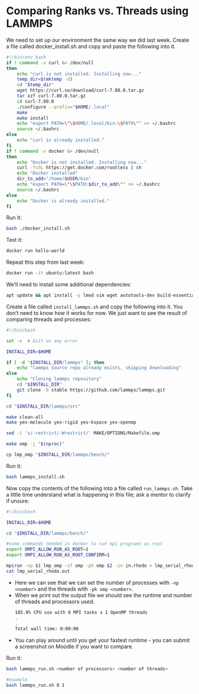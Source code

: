 # Comparing Ranks vs. Threads using LAMMPS

We need to set up our environment the same way we did last week. Create a file called docker_install.sh and copy and paste the following into it. 

```bash
#!/bin/env bash
if ! command -v curl &> /dev/null
then
    echo "curl is not installed. Installing now..."
    temp_dir=$(mktemp -d)
    cd "$temp_dir"
    wget https://curl.se/download/curl-7.80.0.tar.gz
    tar xzf curl-7.80.0.tar.gz
    cd curl-7.80.0
    ./configure --prefix="$HOME/.local"
    make
    make install
    echo "export PATH=\"\$HOME/.local/bin:\$PATH\"" >> ~/.bashrc
    source ~/.bashrc
else
    echo "curl is already installed."
fi
if ! command -v docker &> /dev/null
then
    echo "Docker is not installed. Installing now..."
    curl -fsSL https://get.docker.com/rootless | sh
    echo "Docker installed"
    dir_to_add="/home/$USER/bin"
    echo "export PATH=\"\$PATH:$dir_to_add\"" >> ~/.bashrc
    source ~/.bashrc
else
    echo "Docker is already installed."
fi
```

Run it:

```bash
bash ./docker_install.sh
```

Test it:

```bash
docker run hello-world
```

Repeat this step from last week:

```Bash
docker run -it ubuntu:latest bash
```

We’ll need to install some additional dependencies:

```Bash
apt update && apt install -y lmod vim wget autotools-dev build-essential autoconf automake libncursesw5-dev cmake git openmpi-bin libopenmpi-dev libfftw3-dev libjpeg-dev libpng-dev libtiff-dev libx11-dev libxext-dev libxrender-dev
```

Create a file called `install_lammps.sh` and copy the following into it. You don’t need to know how it works for now. We just want to see the result of comparing threads and processes:

```Bash
#!/bin/bash

set -e  # Exit on any error

INSTALL_DIR=$HOME

if [ -d "$INSTALL_DIR/lammps" ]; then
    echo "lammps source repo already exists, skipping downloading"
else
    echo "Cloning lammps repository"
    cd "$INSTALL_DIR"
    git clone -b stable https://github.com/lammps/lammps.git
fi

cd "$INSTALL_DIR/lammps/src"

make clean-all
make yes-molecule yes-rigid yes-kspace yes-openmp

sed -i 's/-restrict/-Wrestrict/' MAKE/OPTIONS/Makefile.omp

make omp -j "$(nproc)"

cp lmp_omp "$INSTALL_DIR/lammps/bench/"
```

Run it:

```bash
bash lammps_install.sh
```

Now copy the contents of the following into a file called `run_lammps.sh`. Take a little time understand what is happening in this file; ask a mentor to clarify if unsure:

```bash
#!/bin/bash

INSTALL_DIR=$HOME

cd "$INSTALL_DIR/lammps/bench/"

#some commands needed in docker to run mpi programs as root
export OMPI_ALLOW_RUN_AS_ROOT=1
export OMPI_ALLOW_RUN_AS_ROOT_CONFIRM=1

mpirun -np $1 lmp_omp -sf omp -pk omp $2 -in in.rhodo > lmp_serial_rhodo.out
cat lmp_serial_rhodo.out
```

- Here we can see that we can set the number of processes with `-np <number>` and the threads with `-pk omp <number>`.
- When we print out the output file we should see the runtime and number of threads and processors used.
  ```bash
  185.0% CPU use with 8 MPI tasks x 1 OpenMP threads
  .
  .
  Total wall time: 0:00:06
  ```
- You can play around until you get your fastest runtime - you can submit a screenshot on Moodle if you want to compare.

Run it:

```bash
bash lammps_run.sh <number of processors> <number of threads>

#example
bash lammps_run.sh 8 1
```
